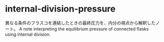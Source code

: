 # internal-division-pressure
異なる条件のフラスコを連結したときの最終圧力を、内分の視点から解釈したノート。 A note interpreting the equilibrium pressure of connected flasks using internal division.
